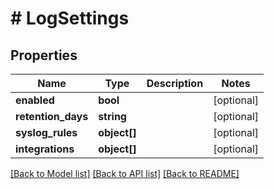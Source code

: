 # # LogSettings

## Properties

Name | Type | Description | Notes
------------ | ------------- | ------------- | -------------
**enabled** | **bool** |  | [optional]
**retention_days** | **string** |  | [optional]
**syslog_rules** | **object[]** |  | [optional]
**integrations** | **object[]** |  | [optional]

[[Back to Model list]](../../README.md#models) [[Back to API list]](../../README.md#endpoints) [[Back to README]](../../README.md)
